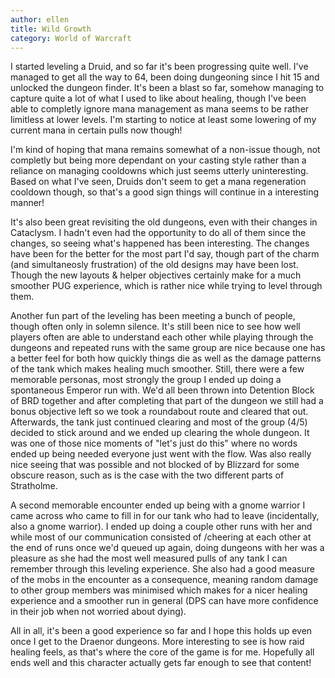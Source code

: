 ```yaml
---
author: ellen
title: Wild Growth
category: World of Warcraft
---
```

I started leveling a Druid, and so far it's been progressing quite well. I've managed to get all the way to 64, been doing dungeoning since I hit 15 and unlocked the dungeon finder. It's been a blast so far, somehow managing to capture quite a lot of what I used to like about healing, though I've been able to completly ignore mana management as mana seems to be rather limitless at lower levels. I'm starting to notice at least some lowering of my current mana in certain pulls now though!

I'm kind of hoping that mana remains somewhat of a non-issue though, not completly but being more dependant on your casting style rather than a reliance on managing cooldowns which just seems utterly uninteresting. Based on what I've seen, Druids don't seem to get a mana regeneration cooldown though, so that's a good sign things will continue in a interesting manner!

It's also been great revisiting the old dungeons, even with their changes in Cataclysm. I hadn't even had the opportunity to do all of them since the changes, so seeing what's happened has been interesting. The changes have been for the better for the most part I'd say, though part of the charm (and simultaneosly frustration) of the old designs may have been lost. Though the new layouts & helper objectives certainly make for a much smoother PUG experience, which is rather nice while trying to level through them.

Another fun part of the leveling has been meeting a bunch of people, though often only in solemn silence. It's still been nice to see how well players often are able to understand each other while playing through the dungeons and repeated runs with the same group are nice because one has a better feel for both how quickly things die as well as the damage patterns of the tank which makes healing much smoother. Still, there were a few memorable personas, most strongly the group I ended up doing a spontaneous Emperor run with. We'd all been thrown into Detention Block of BRD together and after completing that part of the dungeon we still had a bonus objective left so we took a roundabout route and cleared that out. Afterwards, the tank just continued clearing and most of the group (4/5) decided to stick around and we ended up clearing the whole dungeon. It was one of those nice moments of "let's just do this" where no words ended up being needed everyone just went with the flow. Was also really nice seeing that was possible and not blocked of by Blizzard for some obscure reason, such as is the case with the two different parts of Stratholme.

A second memorable encounter ended up being with a gnome warrior I came across who came to fill in for our tank who had to leave (incidentally, also a gnome warrior). I ended up doing a couple other runs with her and while most of our communication consisted of /cheering at each other at the end of runs once we'd queued up again, doing dungeons with her was a pleasure as she had the most well measured pulls of any tank I can remember through this leveling experience. She also had a good measure of the mobs in the encounter as a consequence, meaning random damage to other group members was minimised which makes for a nicer healing experience and a smoother run in general (DPS can have more confidence in their job when not worried about dying).

All in all, it's been a good experience so far and I hope this holds up even once I get to the Draenor dungeons. More interesting to see is how raid healing feels, as that's where the core of the game is for me. Hopefully all ends well and this character actually gets far enough to see that content!